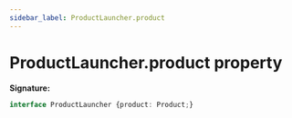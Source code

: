 ```yaml
---
sidebar_label: ProductLauncher.product
---
```

# ProductLauncher.product property

**Signature:**

```typescript
interface ProductLauncher {product: Product;}
```
